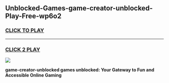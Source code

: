 
## Unblocked-Games-game-creator-unblocked-Play-Free-wp6o2
<h3>
<a href="https://premium76.site?title=game-creator-unblocked&ref=22A">CLICK TO PLAY</a></h3>
<hr>

<h3>
<a href="https://premium76.site?title=game-creator-unblocked&ref=22A">CLICK 2 PLAY</a>
  
</h3>

<a href="https://premium76.site?title=game-creator-unblocked&ref=22A"><img src="https://clearcache.store/games.png"></a>


**game-creator-unblocked games unblocked: Your Gateway to Fun and Accessible Online Gaming**
